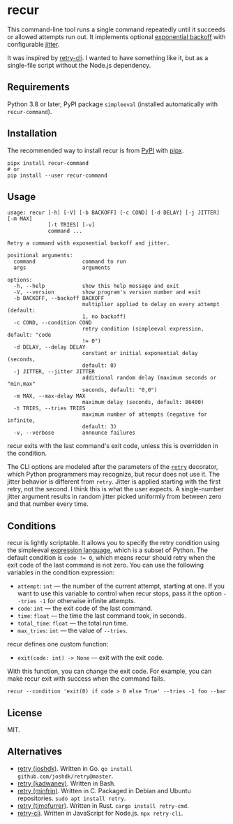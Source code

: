 # recur

This command-line tool runs a single command repeatedly until it succeeds or allowed attempts run out. It implements optional [exponential backoff](https://en.wikipedia.org/wiki/Exponential_backoff) with configurable [jitter](https://en.wikipedia.org/wiki/Thundering_herd_problem#Mitigation).

It was inspired by [retry-cli](https://github.com/tirsen/retry-cli). I wanted to have something like it, but as a single-file script without the Node.js dependency.


## Requirements

Python 3.8 or later, PyPI package `simpleeval` (installed automatically with `recur-command`).


## Installation

The recommended way to install recur is from [PyPI](https://pypi.org/project/recur-command/) with [pipx](https://github.com/pypa/pipx).

```shell
pipx install recur-command
# or
pip install --user recur-command
```


## Usage

```none
usage: recur [-h] [-V] [-b BACKOFF] [-c COND] [-d DELAY] [-j JITTER] [-m MAX]
             [-t TRIES] [-v]
             command ...

Retry a command with exponential backoff and jitter.

positional arguments:
  command               command to run
  args                  arguments

options:
  -h, --help            show this help message and exit
  -V, --version         show program's version number and exit
  -b BACKOFF, --backoff BACKOFF
                        multiplier applied to delay on every attempt (default:
                        1, no backoff)
  -c COND, --condition COND
                        retry condition (simpleeval expression, default: "code
                        != 0")
  -d DELAY, --delay DELAY
                        constant or initial exponential delay (seconds,
                        default: 0)
  -j JITTER, --jitter JITTER
                        additional random delay (maximum seconds or "min,max"
                        seconds, default: "0,0")
  -m MAX, --max-delay MAX
                        maximum delay (seconds, default: 86400)
  -t TRIES, --tries TRIES
                        maximum number of attempts (negative for infinite,
                        default: 3)
  -v, --verbose         announce failures
```

recur exits with the last command's exit code, unless this is overridden in the condition.

The CLI options are modeled after the parameters of the [`retry`](https://github.com/invl/retry) decorator, which Python programmers may recognize, but recur does not use it. The jitter behavior is different from `retry`. Jitter is applied starting with the first retry, not the second. I think this is what the user expects. A single-number jitter argument results in random jitter picked uniformly from between zero and that number every time.


## Conditions

recur is lightly scriptable. It allows you to specify the retry condition using the simpleeval [expression language](https://github.com/danthedeckie/simpleeval#operators), which is a subset of Python. The default condition is `code != 0`, which means recur should retry when the exit code of the last command is not zero. You can use the following variables in the condition expression:

* `attempt`: `int` — the number of the current attempt, starting at one. If you want to use this variable to control when recur stops, pass it the option `--tries -1` for otherwise infinite attempts. 
* `code`: `int` — the exit code of the last command.
* `time`: `float` — the time the last command took, in seconds.
* `total_time`: `float` — the total run time.
*  `max_tries`: `int` — the value of `--tries`.

recur defines one custom function:

* `exit(code: int) -> None` — exit with the exit code.

With this function, you can change the exit code. For example, you can make recur exit with success when the command fails.

```shell
recur --condition 'exit(0) if code > 0 else True' --tries -1 foo --bar
```


## License

MIT.


## Alternatives

* [retry (joshdk)](https://github.com/joshdk/retry). Written in Go. `go install github.com/joshdk/retry@master`.
* [retry (kadwanev)](https://github.com/kadwanev/retry). Written in Bash.
* [retry (minfrin)](https://github.com/minfrin/retry). Written in C. Packaged in Debian and Ubuntu repositories. `sudo apt install retry`.
* [retry (timofurrer)](https://github.com/timofurrer/retry-cmd). Written in Rust. `cargo install retry-cmd`.
* [retry-cli](https://github.com/tirsen/retry-cli). Written in JavaScript for Node.js. `npx retry-cli`.
